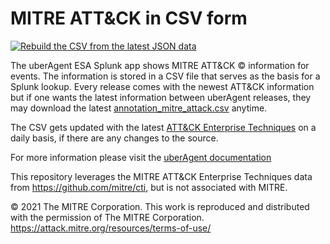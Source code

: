# MITRE ATT&amp;CK in CSV form

[![Rebuild the CSV from the latest JSON data](https://github.com/sduff/mitre_attack_csv/actions/workflows/main.yml/badge.svg)](https://github.com/sduff/mitre_attack_csv/actions/workflows/main.yml)

The uberAgent ESA Splunk app shows MITRE ATT&CK &copy; information for events. The information is stored in a CSV file that serves as the basis for a Splunk lookup. Every release comes with the newest ATT&CK information but if one wants the latest information between uberAgent releases, they may download the latest [annotation_mitre_attack.csv](https://raw.githubusercontent.com/vastlimits/mitre_attack_csv/main/annotation_mitre_attack.csv) anytime.

The CSV gets updated with the latest [ATT&CK Enterprise Techniques](https://raw.githubusercontent.com/mitre/cti/master/enterprise-attack/enterprise-attack.json) on a daily basis, if there are any changes to the source.

For more information please visit the [uberAgent documentation](https://uberagent.com/docs)

This repository leverages the MITRE ATT&CK Enterprise Techniques data from https://github.com/mitre/cti, but is not associated with MITRE.

&copy; 2021 The MITRE Corporation. This work is reproduced and distributed with the permission of The MITRE Corporation.
https://attack.mitre.org/resources/terms-of-use/
